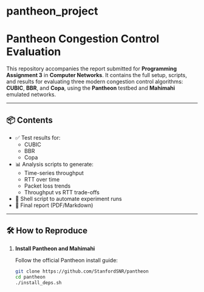 # pantheon_project
# Pantheon Congestion Control Evaluation

This repository accompanies the report submitted for **Programming Assignment 3** in **Computer Networks**. It contains the full setup, scripts, and results for evaluating three modern congestion control algorithms: **CUBIC**, **BBR**, and **Copa**, using the **Pantheon** testbed and **Mahimahi** emulated networks.

---

## 📦 Contents

- ✅ Test results for:
  - CUBIC
  - BBR
  - Copa
- 📊 Analysis scripts to generate:
  - Time-series throughput
  - RTT over time
  - Packet loss trends
  - Throughput vs RTT trade-offs
- 🔁 Shell script to automate experiment runs
- 📝 Final report (PDF/Markdown)

---

## 🛠️ How to Reproduce

1. **Install Pantheon and Mahimahi**

   Follow the official Pantheon install guide:

   ```bash
   git clone https://github.com/StanfordSNR/pantheon
   cd pantheon
   ./install_deps.sh
